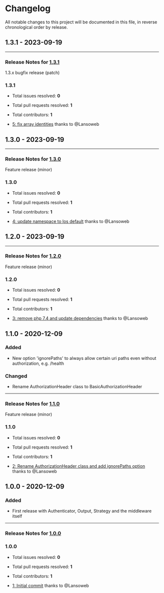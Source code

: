 # Changelog

All notable changes to this project will be documented in this file, in reverse chronological order by release.

## 1.3.1 - 2023-09-19


-----

### Release Notes for [1.3.1](https://github.com/Lansoweb/api-auth/milestone/9)

1.3.x bugfix release (patch)

### 1.3.1

- Total issues resolved: **0**
- Total pull requests resolved: **1**
- Total contributors: **1**

 - [5: fix array identities](https://github.com/Lansoweb/api-auth/pull/5) thanks to @Lansoweb

## 1.3.0 - 2023-09-19


-----

### Release Notes for [1.3.0](https://github.com/Lansoweb/api-auth/milestone/8)

Feature release (minor)

### 1.3.0

- Total issues resolved: **0**
- Total pull requests resolved: **1**
- Total contributors: **1**

 - [4: update namespace to los default](https://github.com/Lansoweb/api-auth/pull/4) thanks to @Lansoweb

## 1.2.0 - 2023-09-19


-----

### Release Notes for [1.2.0](https://github.com/Lansoweb/api-auth/milestone/6)

Feature release (minor)

### 1.2.0

- Total issues resolved: **0**
- Total pull requests resolved: **1**
- Total contributors: **1**

 - [3: remove php 7.4 and update dependencies](https://github.com/Lansoweb/api-auth/pull/3) thanks to @Lansoweb

## 1.1.0 - 2020-12-09

### Added

- New option 'ignorePaths' to always allow certain uri paths even without authorization, e.g. /health

### Changed

- Rename AuthorizationHeader class to BasicAuthorizationHeader


-----

### Release Notes for [1.1.0](https://github.com/Lansoweb/api-auth/milestone/3)

Feature release (minor)

### 1.1.0

- Total issues resolved: **0**
- Total pull requests resolved: **1**
- Total contributors: **1**

 - [2: Rename AuthorizationHeader class and add ignorePaths option](https://github.com/Lansoweb/api-auth/pull/2) thanks to @Lansoweb

## 1.0.0 - 2020-12-09

### Added

- First release with Authenticator, Output, Strategy and the middleware itself


-----

### Release Notes for [1.0.0](https://github.com/Lansoweb/api-auth/milestone/1)



### 1.0.0

- Total issues resolved: **0**
- Total pull requests resolved: **1**
- Total contributors: **1**

 - [1: Initial commit](https://github.com/Lansoweb/api-auth/pull/1) thanks to @Lansoweb

